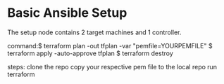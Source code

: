 # Basic Ansible Setup 

The setup node contains 2 target machines and 1 controller.

command:$ terraform plan -out tfplan -var "pemfile=YOURPEMFILE" $ terraform apply -auto-approve tfplan $ terraform destroy

steps:
clone the repo
copy your respective pem file to the local repo
run terraform
